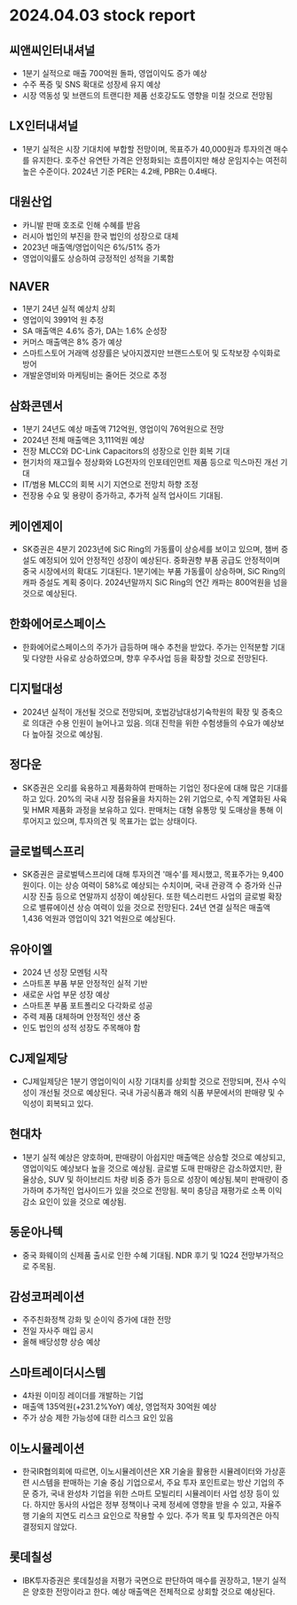 # 2024.04.03 stock report
## 씨앤씨인터내셔널
- 1분기 실적으로 매출 700억원 돌파, 영업이익도 증가 예상
- 수주 폭증 및 SNS 확대로 성장세 유지 예상
- 시장 역동성 및 브랜드의 트랜디한 제품 선호강도도 영향을 미칠 것으로 전망됨
## LX인터내셔널
- 1분기 실적은 시장 기대치에 부합할 전망이며, 목표주가 40,000원과 투자의견 매수를 유지한다. 호주산 유연탄 가격은 안정화되는 흐름이지만 해상 운임지수는 여전히 높은 수준이다. 2024년 기준 PER는 4.2배, PBR는 0.4배다.
## 대원산업
- 카니발 판매 호조로 인해 수혜를 받음
- 러시아 법인의 부진을 한국 법인의 성장으로 대체
- 2023년 매출액/영업이익은 6%/51% 증가
- 영업이익률도 상승하여 긍정적인 성적을 기록함
## NAVER
- 1분기 24년 실적 예상치 상회
- 영업이익 3991억 원 추정
- SA 매출액은 4.6% 증가, DA는 1.6% 순성장
- 커머스 매출액은 8% 증가 예상
- 스마트스토어 거래액 성장률은 낮아지겠지만 브랜드스토어 및 도착보장 수익화로 방어
- 개발운영비와 마케팅비는 줄어든 것으로 추정
## 삼화콘덴서
- 1분기 24년도 예상 매출액 712억원, 영업이익 76억원으로 전망
- 2024년 전체 매출액은 3,111억원 예상
- 전장 MLCC와 DC-Link Capacitors의 성장으로 인한 회복 기대
- 현기차의 재고월수 정상화와 LG전자의 인포테인먼트 제품 등으로 믹스마진 개선 기대
- IT/범용 MLCC의 회복 시기 지연으로 전망치 하향 조정
- 전장용 수요 및 용량이 증가하고, 추가적 실적 업사이드 기대됨.
## 케이엔제이
- SK증권은 4분기 2023년에 SiC Ring의 가동률이 상승세를 보이고 있으며, 챔버 증설도 예정되어 있어 안정적인 성장이 예상된다. 중화권향 부품 공급도 안정적이며 중국 시장에서의 확대도 기대된다. 1분기에는 부품 가동률이 상승하며, SiC Ring의 캐파 증설도 계획 중이다. 2024년말까지 SiC Ring의 연간 캐파는 800억원을 넘을 것으로 예상된다.
## 한화에어로스페이스
- 한화에어로스페이스의 주가가 급등하며 매수 추천을 받았다. 주가는 인적분할 기대 및 다양한 사유로 상승하였으며, 향후 우주사업 등을 확장할 것으로 전망된다.
## 디지털대성
- 2024년 실적이 개선될 것으로 전망되며, 호법강남대성기숙학원의 확장 및 증축으로 의대관 수용 인원이 늘어나고 있음. 의대 진학을 위한 수험생들의 수요가 예상보다 높아질 것으로 예상됨.
## 정다운
- SK증권은 오리를 육용하고 제품화하여 판매하는 기업인 정다운에 대해 많은 기대를 하고 있다. 20%의 국내 시장 점유율을 차지하는 2위 기업으로, 수직 계열화된 사육 및 HMR 제품화 과정을 보유하고 있다. 판매처는 대형 유통망 및 도매상을 통해 이루어지고 있으며, 투자의견 및 목표가는 없는 상태이다.
## 글로벌텍스프리
- SK증권은 글로벌텍스프리에 대해 투자의견 '매수'를 제시했고, 목표주가는 9,400원이다. 이는 상승 여력이 58%로 예상되는 수치이며, 국내 관광객 수 증가와 신규 시장 진출 등으로 연말까지 성장이 예상된다. 또한 텍스리펀드 사업의 글로벌 확장으로 밸류에이션 상승 여력이 있을 것으로 전망된다. 24년 연결 실적은 매출액 1,436 억원과 영업이익 321 억원으로 예상된다.
## 유아이엘
- 2024 년 성장 모멘텀 시작
- 스마트폰 부품 부문 안정적인 실적 기반
- 새로운 사업 부문 성장 예상
- 스마트폰 부품 포트폴리오 다각화로 성공
- 주력 제품 대체하며 안정적인 생산 중
- 인도 법인의 성적 성장도 주목해야 함
## CJ제일제당
- CJ제일제당은 1분기 영업이익이 시장 기대치를 상회할 것으로 전망되며, 전사 수익성이 개선될 것으로 예상된다. 국내 가공식품과 해외 식품 부문에서의 판매량 및 수익성이 회복되고 있다.
## 현대차
- 1분기 실적 예상은 양호하며, 판매량이 아쉽지만 매출액은 상승할 것으로 예상되고, 영업이익도 예상보다 높을 것으로 예상됨. 글로벌 도매 판매량은 감소하였지만, 환율상승, SUV 및 하이브리드 차량 비중 증가 등으로 성장이 예상됨.북미 판매량이 증가하며 추가적인 업사이드가 있을 것으로 전망됨. 북미 충당금 재평가로 소폭 이익 감소 요인이 있을 것으로 예상됨.
## 동운아나텍
- 중국 화웨이의 신제품 출시로 인한 수혜 기대됨. NDR 후기 및 1Q24 전망부가적으로 주목됨.

## 감성코퍼레이션
- 주주친화정책 강화 및 순이익 증가에 대한 전망
- 전일 자사주 매입 공시
- 올해 배당성향 상승 예상
## 스마트레이더시스템
- 4차원 이미징 레이더를 개발하는 기업
- 매출액 135억원(+231.2%YoY) 예상, 영업적자 30억원 예상
- 주가 상승 제한 가능성에 대한 리스크 요인 있음
## 이노시뮬레이션
- 한국IR협의회에 따르면, 이노시뮬레이션은 XR 기술을 활용한 시뮬레이터와 가상훈련 시스템을 판매하는 기술 중심 기업으로서, 주요 투자 포인트로는 방산 기업의 주문 증가, 국내 완성차 기업을 위한 스마트 모빌리티 시뮬레이터 사업 성장 등이 있다. 하지만 동사의 사업은 정부 정책이나 국제 정세에 영향을 받을 수 있고, 자율주행 기술의 지연도 리스크 요인으로 작용할 수 있다. 주가 목표 및 투자의견은 아직 결정되지 않았다.
## 롯데칠성
- IBK투자증권은 롯데칠성을 저평가 국면으로 판단하여 매수를 권장하고, 1분기 실적은 양호한 전망이라고 한다. 예상 매출액은 전체적으로 상회할 것으로 예상된다.
